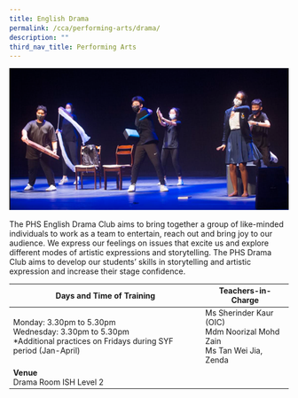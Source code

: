 ```yaml
---
title: English Drama
permalink: /cca/performing-arts/drama/
description: ""
third_nav_title: Performing Arts
---
```

![](/images/englishdrama.png)

The PHS English Drama Club aims to bring together a group of like-minded individuals to work as a team to entertain, reach out and bring joy to our audience.  We express our feelings on issues that excite us and explore different modes of artistic expressions and storytelling. The PHS Drama Club aims to develop our students’ skills in storytelling and artistic expression and increase their stage confidence.

|Days and Time of Training|**Teachers-in-Charge** | 
| -------- | -------- | 
|Monday: 3.30pm to 5.30pm<br>Wednesday: 3.30pm to 5.30pm<br>*Additional practices on Fridays during SYF period (Jan-April) |Ms Sherinder Kaur (OIC)<br>Mdm Noorizal Mohd Zain<br>Ms Tan Wei Jia, Zenda
|**Venue** <br>Drama Room ISH Level 2||